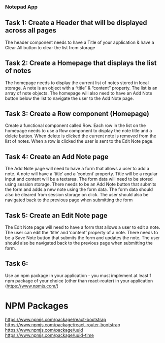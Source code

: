### Notepad App

## Task 1: Create a Header that will be displayed across all pages

The header component needs to have a Title of your application & have a Clear All button to clear
the list from storage

## Task 2: Create a Homepage that displays the list of notes

The homepage needs to display the current list of notes stored in local storage.
A note is an object with a “title” & “content” property. The list is an array of note objects.
The homepage will also need to have an Add Note button below the list to navigate the user to
the Add Note page.

## Task 3: Create a Row component (Homepage)

Create a functional component called Row.
Each row in the list on the homepage needs to use a Row component to display the note title and
a delete button.
When delete is clicked the current note is removed from the list of notes.
When a row is clicked the user is sent to the Edit Note page.

## Task 4: Create an Add Note page

The Add Note page will need to have a form that allows a user to add a note.
A note will have a ‘title’ and a ‘content’ property.
Title will be a regular input and content will be a textarea.
The form data will need to be stored using session storage.
There needs to be an Add Note button that submits the form and adds a new note using the form
data. The form data should also be cleared from session storage on click. The user should also be
navigated back to the previous page when submitting the form

## Task 5: Create an Edit Note page

The Edit Note page will need to have a form that allows a user to edit a note.
The user can edit the ‘title’ and ‘content’ property of a note.
There needs to be a Save Note button that submits the form and updates the note. The user
should also be navigated back to the previous page when submitting the form.

## Task 6:

Use an npm package in your application - you must implement at least 1 npm package of your
choice (other than react-router) in your application (https://www.npmjs.com/)

# NPM Packages

https://www.npmjs.com/package/react-bootstrap
https://www.npmjs.com/package/react-router-bootstrap
https://www.npmjs.com/package/uuid
https://www.npmjs.com/package/uuid-time

